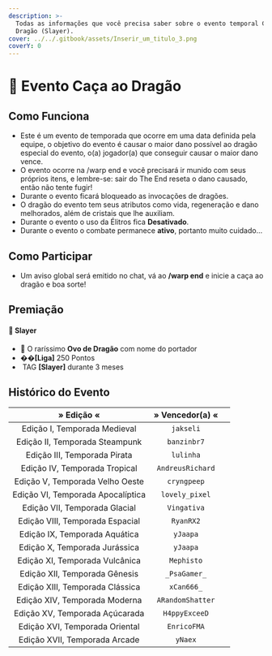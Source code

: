 ```yaml
---
description: >-
  Todas as informações que você precisa saber sobre o evento temporal Caça ao
  Dragão (Slayer).
cover: ../../.gitbook/assets/Inserir_um_titulo_3.png
coverY: 0
---
```


# 🐲 Evento Caça ao Dragão

## Como Funciona

* Este é um evento de temporada que ocorre em uma data definida pela equipe, o objetivo do evento é causar o maior dano possível ao dragão especial do evento, o(a) jogador(a) que conseguir causar o maior dano vence.
* O evento ocorre na /warp end e você precisará ir munido com seus próprios itens, e lembre-se: sair do The End reseta o dano causado, então não tente fugir!
* Durante o evento ficará bloqueado as invocações de dragões.
* O dragão do evento tem seus atributos como vida, regeneração e dano melhorados, além de cristais que lhe auxiliam.
* Durante o evento o uso da Élitros fica **Desativado**.
* Durante o evento o combate permanece **ativo**, portanto muito cuidado...

## Como Participar

* Um aviso global será emitido no chat, vá ao **/warp end** e inicie a caça ao dragão e boa sorte!

## Premiação

#### 🥇 Slayer

* 🥚 O raríssimo **Ovo de Dragão** com nome do portador
* �&#xDC8E;**\[Liga]** 250 Pontos
* <img src="../../.gitbook/assets/image (14) (1) (2).png" alt="" data-size="line"> TAG **\[Slayer]** durante 3 meses

## Histórico do Evento

<table><thead><tr><th align="center">» Edição «</th><th align="center">» Vencedor(a) «</th><th data-hidden></th></tr></thead><tbody><tr><td align="center">Edição I, Temporada Medieval</td><td align="center"><code>jakseli</code></td><td></td></tr><tr><td align="center">Edição II, Temporada Steampunk</td><td align="center"><code>banzinbr7</code></td><td></td></tr><tr><td align="center">Edição III, Temporada Pirata</td><td align="center"><code>lulinha</code></td><td></td></tr><tr><td align="center">Edição IV, Temporada Tropical</td><td align="center"><code>AndreusRichard</code></td><td></td></tr><tr><td align="center">Edição V, Temporada Velho Oeste</td><td align="center"><code>cryngpeep</code></td><td></td></tr><tr><td align="center">Edição VI, Temporada Apocalíptica</td><td align="center"><code>lovely_pixel</code></td><td></td></tr><tr><td align="center">Edição VII, Temporada Glacial</td><td align="center"><code>Vingativa</code></td><td></td></tr><tr><td align="center">Edição VIII, Temporada Espacial</td><td align="center"><code>RyanRX2</code></td><td></td></tr><tr><td align="center">Edição IX, Temporada Aquática</td><td align="center"><code>yJaapa</code></td><td></td></tr><tr><td align="center">Edição X, Temporada Jurássica</td><td align="center"><code>yJaapa</code></td><td></td></tr><tr><td align="center">Edição XI, Temporada Vulcânica</td><td align="center"><code>Mephisto</code></td><td></td></tr><tr><td align="center">Edição XII, Temporada Gênesis</td><td align="center"><code>_PsaGamer_</code></td><td></td></tr><tr><td align="center">Edição XIII, Temporada Clássica</td><td align="center"><code>xCan666_</code></td><td></td></tr><tr><td align="center">Edição XIV, Temporada Moderna</td><td align="center"><code>ARandomShatter</code></td><td></td></tr><tr><td align="center">Edição XV, Temporada Açúcarada</td><td align="center"><code>H4ppyExceeD</code></td><td></td></tr><tr><td align="center">Edição XVI, Temporada Oriental</td><td align="center"><code>EnricoFMA</code></td><td></td></tr><tr><td align="center">Edição XVII, Temporada Arcade</td><td align="center"><code>yNaex</code></td><td></td></tr></tbody></table>

